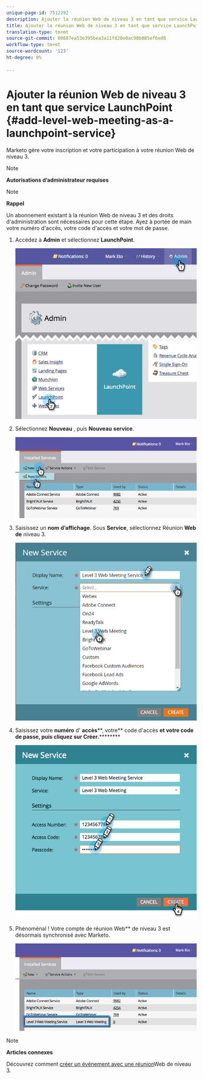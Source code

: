 ```yaml
---
unique-page-id: 7512292
description: Ajouter la réunion Web de niveau 3 en tant que service LaunchPoint - Marketo Docs - Documentation sur les produits
title: Ajouter la réunion Web de niveau 3 en tant que service LaunchPoint
translation-type: tm+mt
source-git-commit: 00887ea53e395bea3a11fd28e0ac98b085ef6ed8
workflow-type: tm+mt
source-wordcount: '123'
ht-degree: 0%

---
```



# Ajouter la réunion Web de niveau 3 en tant que service LaunchPoint {#add-level-web-meeting-as-a-launchpoint-service}

Marketo gère votre inscription et votre participation à votre réunion Web de niveau 3.

>[!NOTE]
>
>**Autorisations d’administrateur requises**

>[!NOTE]
>
>**Rappel**
>
>Un abonnement existant à la réunion Web de niveau 3 et des droits d&#39;administration sont nécessaires pour cette étape. Ayez à portée de main votre numéro d&#39;accès, votre code d&#39;accès et votre mot de passe.

1. Accédez à **Admin** et sélectionnez **LaunchPoint**.

   ![](assets/image2015-4-23-10-3a5-3a12.png)

1. Sélectionnez **Nouveau** , puis **Nouveau** **service**.

   ![](assets/level-3-web-meeting-new-service.png)

1. Saisissez un **nom** **d’affichage**. Sous **Service**, sélectionnez Réunion **Web de** niveau 3.

   ![](assets/new-service-level-3.png)

1. Saisissez votre **numéro** d&#39; **accès****, votre** code d&#39;accès **et votre code de passe, puis cliquez sur Créer.**********

   ![](assets/image2015-4-23-10-3a10-3a26.png)

1. Phénoménal ! Votre compte de réunion Web** de niveau 3 est désormais synchronisé avec Marketo.

   ![](assets/level-3-web-meeting.png)

>[!NOTE]
>
>**Articles connexes**
>
>Découvrez comment [créer un événement avec une réunion](../../../product-docs/demand-generation/events/create-an-event/create-an-event-with-level-3-web-meeting.md)Web de niveau 3.

